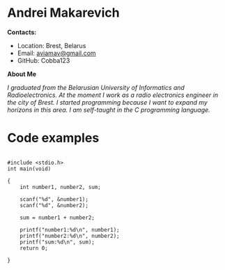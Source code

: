 # Andrei Makarevich
**Contacts:**
* Location: Brest, Belarus
* Email: aviamav@gmail.com
* GitHub: Cobba123

**About Me**

*I graduated from the Belarusian University of Informatics and Radioelectronics. At the moment I work as a radio electronics engineer in the city of Brest. I started programming because I want to expand my horizons in this area. I am self-taught in the C programming language.*
# Code examples
```

#include <stdio.h>
int main(void)

{
	int number1, number2, sum;
	
	scanf("%d", &number1);
	scanf("%d", &number2);
	
	sum = number1 + number2;
	
	printf("number1:%d\n", number1);
	printf("number2:%d\n", number2);
	printf("sum:%d\n", sum);
	return 0;

}

```